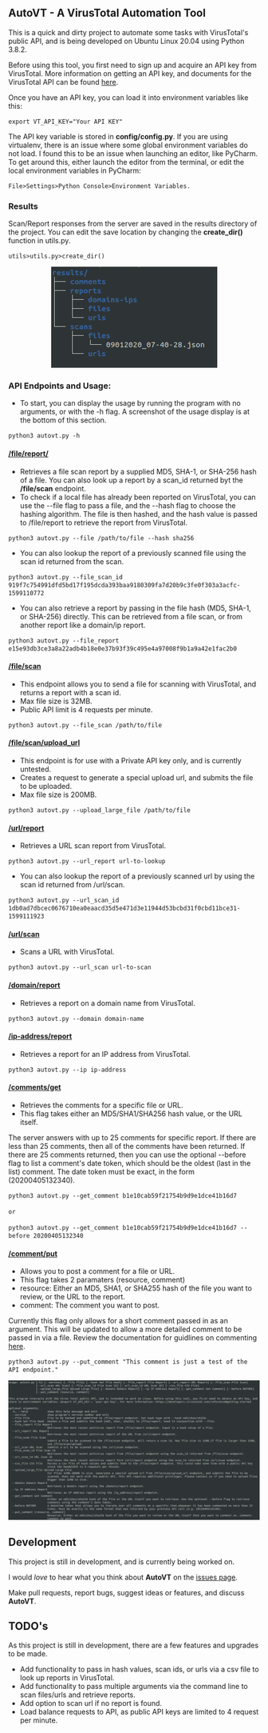 ## AutoVT - A VirusTotal Automation Tool

This is a quick and dirty project to automate some tasks with VirusTotal's public API, and is being developed on Ubuntu Linux 20.04 using Python 3.8.2.    

Before using this tool, you first need to sign up and acquire an API key from VirusTotal. More information on getting an API key, and documents for the VirusTotal API can be found [here](https://developers.virustotal.com/reference#getting-started).

Once you have an API key, you can load it into environment variables like this:

```
export VT_API_KEY="Your API KEY"
```

The API key variable is stored in **config/config.py**. If you are using virtualenv, there is an issue where some global environment variables do not load.  I found this to be an issue when launching an editor, like PyCharm.  To get around this, either launch the editor from the terminal, or edit the local environment variables in PyCharm:
	
```
File>Settings>Python Console>Environment Variables. 
```

### Results
Scan/Report responses from the server are saved in the results directory of the project.  You can edit the save location by changing the **create_dir()** function in utils.py.

```
utils>utils.py>create_dir()
```

<p align="center">
	<img src="/images/results.png">
</p>

### API Endpoints and Usage:
* To start, you can display the usage by running the program with no arguments, or with the -h flag.  A screenshot of the usage display is at the bottom of this section.

```
python3 autovt.py -h
```

#### [/file/report/](https://developers.virustotal.com/reference#file-report)
* Retrieves a file scan report by a supplied MD5, SHA-1, or SHA-256 hash of a file. You can also look up a report by a scan\_id returned byt the **/file/scan** endpoint.
* To check if a local file has already been reported on VirusTotal, you can use the --file flag to pass a file, and the --hash  flag to choose the hashing algorithm. The file is then hashed, and the hash value is passed to /file/report to retrieve the report from VirusTotal.

```
python3 autovt.py --file /path/to/file --hash sha256
```

* You can also lookup the report of a previously scanned file using the scan id returned from the scan.

```
python3 autovt.py --file_scan_id 919f7c754991dfd5bd17f195dcda393baa9180309fa7d20b9c3fe0f303a3acfc-1599110772
```

* You can also retrieve a report by passing in the file hash (MD5, SHA-1, or SHA-256) directly.  This can be retrieved from a file scan, or from another report like a domain/ip report.

```
python3 autovt.py --file_report e15e93db3ce3a8a22adb4b18e0e37b93f39c495e4a97008f9b1a9a42e1fac2b0
```

#### [/file/scan](https://developers.virustotal.com/reference#file-scan)
* This endpoint allows you to send a file for scanning with VirusTotal, and returns a report with a scan id.
* Max file size is 32MB.
* Public API limit is 4 requests per minute.

```
python3 autovt.py --file_scan /path/to/file
```

#### [/file/scan/upload\_url](https://developers.virustotal.com/reference#file-scan-upload-url)
* This endpoint is for use with a Private API key only, and is currently untested.
* Creates a request to generate a special upload url, and submits the file to be uploaded.
* Max file size is 200MB.

```
python3 autovt.py --upload_large_file /path/to/file
```

#### [/url/report](https://developers.virustotal.com/reference#url-report)
* Retrieves a URL scan report from VirusTotal.

```
python3 autovt.py --url_report url-to-lookup
```

* You can also lookup the report of a previously scanned url by using the scan id returned from /url/scan.

```
python3 autovt.py --url_scan_id 1db0ad7dbcec0676710ea0eaacd35d5e471d3e11944d53bcbd31f0cbd11bce31-1599111923
```

#### [/url/scan](https://developers.virustotal.com/reference#url-scan)
* Scans a URL with VirusTotal.

```
python3 autovt.py --url_scan url-to-scan
```

#### [/domain/report](https://developers.virustotal.com/reference#domain-report)
* Retrieves a report on a domain name from VirusTotal.

```
python3 autovt.py --domain domain-name
```

#### [/ip-address/report](https://developers.virustotal.com/reference#ip-address-report)
* Retrieves a report for an IP address from VirusTotal.

```
python3 autovt.py --ip ip-address
```

#### [/comments/get](https://developers.virustotal.com/reference#comments-get)
* Retrieves the comments for a specific file or URL.
* This flag takes either an MD5/SHA1/SHA256 hash value, or the URL itself.

The server answers with up to 25 comments for specific report.  If there are less than 25 comments, then all of the comments have been returned.  If there are 25 comments returned, then you can use the optional --before flag to list a comment's date token, which should be the oldest (last in the list) comment.  The date token must be exact, in the form (20200405132340).

```
python3 autovt.py --get_comment b1e10cab59f21754b9d9e1dce41b16d7

or 

python3 autovt.py --get_comment b1e10cab59f21754b9d9e1dce41b16d7 --before 20200405132340
```

#### [/comment/put](https://developers.virustotal.com/reference#comments-put)
* Allows you to post a comment for a file or URL.
* This flag takes 2 paramaters (resource, comment)
* resource: Either an MD5, SHA1, or SHA255 hash of the file you want to review, or the URL to the report.
* comment: The comment you want to post.

Currently this flag only allows for a short comment passed in as an argument.  This will be updated to allow a more detailed comment to be passed in via a file.  Review the documentation for guidlines on commenting [here](https://support.virustotal.com/hc/en-us/articles/115002146769-Vote-comment).

```
python3 autovt.py --put_comment "This comment is just a test of the API endpoint."
```

<p align="center">
	<img src="/images/usage.png">
</p>


## Development
This project is still in development, and is currently being worked on.

I would *love* to hear what you think about **AutoVT** on the [issues page](https://github.com/cjcrist/AutoVT/issues). 

Make pull requests, report bugs, suggest ideas or features, and discuss **AutoVT**.

## TODO's
As this project is still in development, there are a few features and upgrades to be made.

* Add functionality to pass in hash values, scan ids, or urls via a csv file to look up reports in VirusTotal.
* Add functionality to pass multiple arguments via the command line to scan files/urls and retrieve reports.
* Add option to scan url if no report is found.
* Load balance requests to API, as public API keys are limited to 4 request per minute.
